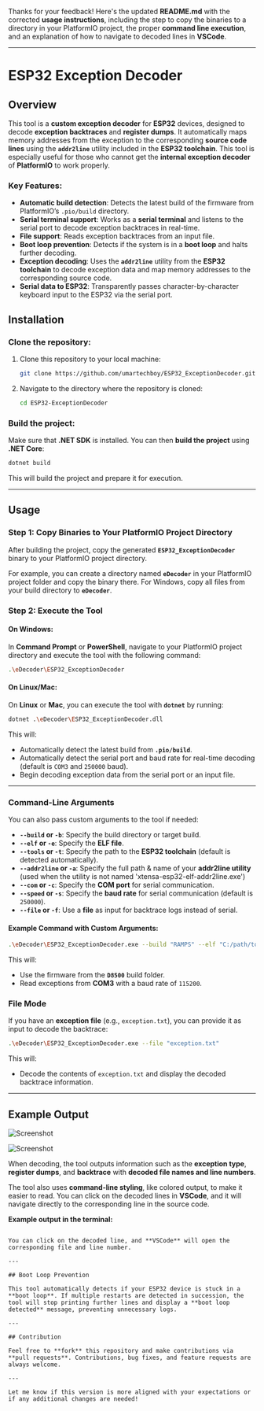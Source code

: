 Thanks for your feedback! Here's the updated **README.md** with the corrected **usage instructions**, including the step to copy the binaries to a directory in your PlatformIO project, the proper **command line execution**, and an explanation of how to navigate to decoded lines in **VSCode**.

---

# ESP32 Exception Decoder

## Overview

This tool is a **custom exception decoder** for **ESP32** devices, designed to decode **exception backtraces** and **register dumps**. It automatically maps memory addresses from the exception to the corresponding **source code lines** using the **`addr2line`** utility included in the **ESP32 toolchain**. This tool is especially useful for those who cannot get the **internal exception decoder** of **PlatformIO** to work properly.

### **Key Features:**
- **Automatic build detection**: Detects the latest build of the firmware from PlatformIO’s `.pio/build` directory.
- **Serial terminal support**: Works as a **serial terminal** and listens to the serial port to decode exception backtraces in real-time.
- **File support**: Reads exception backtraces from an input file.
- **Boot loop prevention**: Detects if the system is in a **boot loop** and halts further decoding.
- **Exception decoding**: Uses the **`addr2line`** utility from the **ESP32 toolchain** to decode exception data and map memory addresses to the corresponding source code.
- **Serial data to ESP32**: Transparently passes character-by-character keyboard input to the ESP32 via the serial port.  

## Installation

### Clone the repository:

1. Clone this repository to your local machine:
   ```bash
   git clone https://github.com/umartechboy/ESP32_ExceptionDecoder.git
   ```

2. Navigate to the directory where the repository is cloned:
   ```bash
   cd ESP32-ExceptionDecoder
   ```

### Build the project:

Make sure that **.NET SDK** is installed. You can then **build the project** using **.NET Core**:

```bash
dotnet build
```

This will build the project and prepare it for execution.

---

## Usage

### **Step 1: Copy Binaries to Your PlatformIO Project Directory**

After building the project, copy the generated **`ESP32_ExceptionDecoder`** binary to your PlatformIO project directory.

For example, you can create a directory named **`eDecoder`** in your PlatformIO project folder and copy the binary there. For Windows, copy all files from your build directory to **`eDecoder`**.

### **Step 2: Execute the Tool**

#### **On Windows**:
In **Command Prompt** or **PowerShell**, navigate to your PlatformIO project directory and execute the tool with the following command:

```bash
.\eDecoder\ESP32_ExceptionDecoder
```

#### **On Linux/Mac**:
On **Linux** or **Mac**, you can execute the tool with **`dotnet`** by running:

```bash
dotnet .\eDecoder\ESP32_ExceptionDecoder.dll
```

This will:
- Automatically detect the latest build from **`.pio/build`**.
- Automatically detect the serial port and baud rate for real-time decoding (default is `COM3` and `250000` baud).
- Begin decoding exception data from the serial port or an input file.

---

### **Command-Line Arguments**

You can also pass custom arguments to the tool if needed:

- **`--build` or `-b`**: Specify the build directory or target build.
- **`--elf` or `-e`**: Specify the **ELF file**.
- **`--tools` or `-t`**: Specify the path to the **ESP32 toolchain** (default is detected automatically).
- **`--addr2line` or `-a`**: Specify the full path & name of your **addr2line utility** (used when the utility is not named 'xtensa-esp32-elf-addr2line.exe')
- **`--com` or `-c`**: Specify the **COM port** for serial communication.
- **`--speed` or `-s`**: Specify the **baud rate** for serial communication (default is `250000`).
- **`--file` or `-f`**: Use a **file** as input for backtrace logs instead of serial.

#### Example Command with Custom Arguments:

```bash
.\eDecoder\ESP32_ExceptionDecoder.exe --build "RAMPS" --elf "C:/path/to/firmware.elf" --com "COM3" --speed 115200
```

This will:
- Use the firmware from the **`D8500`** build folder.
- Read exceptions from **COM3** with a baud rate of `115200`.

### **File Mode**

If you have an **exception file** (e.g., `exception.txt`), you can provide it as input to decode the backtrace:

```bash
.\eDecoder\ESP32_ExceptionDecoder.exe --file "exception.txt"
```

This will:
- Decode the contents of `exception.txt` and display the decoded backtrace information.

---

## Example Output

![Screenshot](https://raw.githubusercontent.com/umartechboy/ESP32_ExceptionDecoder/refs/heads/main/Screenshot.png)

![Screenshot](https://raw.githubusercontent.com/umartechboy/ESP32_ExceptionDecoder/refs/heads/main/Screenshot%202.png)

When decoding, the tool outputs information such as the **exception type**, **register dumps**, and **backtrace** with **decoded file names and line numbers**.

The tool also uses **command-line styling**, like colored output, to make it easier to read. You can click on the decoded lines in **VSCode**, and it will navigate directly to the corresponding line in the source code.

**Example output in the terminal:**

```

You can click on the decoded line, and **VSCode** will open the corresponding file and line number.

---

## Boot Loop Prevention

This tool automatically detects if your ESP32 device is stuck in a **boot loop**. If multiple restarts are detected in succession, the tool will stop printing further lines and display a **boot loop detected** message, preventing unnecessary logs.

---

## Contribution

Feel free to **fork** this repository and make contributions via **pull requests**. Contributions, bug fixes, and feature requests are always welcome.

---

Let me know if this version is more aligned with your expectations or if any additional changes are needed!